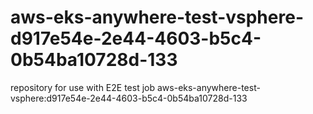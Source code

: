 # aws-eks-anywhere-test-vsphere-d917e54e-2e44-4603-b5c4-0b54ba10728d-133
repository for use with E2E test job aws-eks-anywhere-test-vsphere:d917e54e-2e44-4603-b5c4-0b54ba10728d-133
